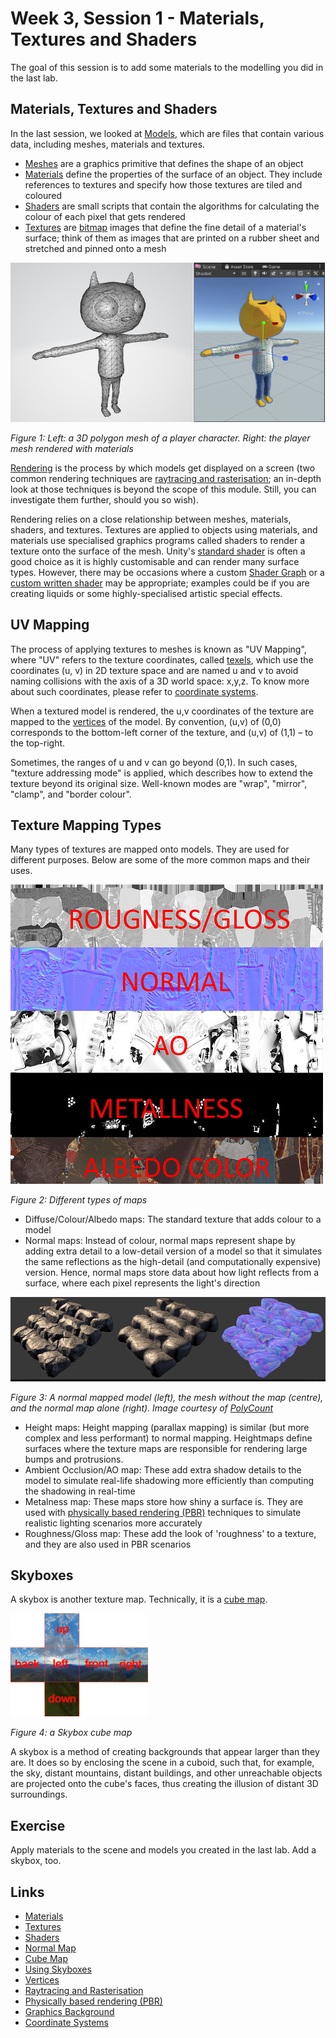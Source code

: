 # Week 3, Session 1 - Materials, Textures and Shaders

The goal of this session is to add some materials to the modelling you did in the last lab.

## Materials, Textures and Shaders

In the last session, we looked at [Models](https://docs.unity3d.com/Manual/models.html), which are files that contain various data, including meshes, materials and textures.

+ [Meshes](https://docs.unity3d.com/Manual/mesh.html) are a graphics primitive that defines the shape of an object
+ [Materials](https://docs.unity3d.com/Manual/Materials.html) define the properties of the surface of an object. They include references to textures and specify how those textures are tiled and coloured
+ [Shaders](https://docs.unity3d.com/Manual/Shaders.html) are small scripts that contain the algorithms for calculating the colour of each pixel that gets rendered
+ [Textures](https://docs.unity3d.com/Manual/Textures.html) are [bitmap](https://en.wikipedia.org/wiki/Bitmap) images that define the fine detail of a material's surface; think of them as images that are printed on a rubber sheet and stretched and pinned onto a mesh

![Mesh and Material](./images/meshAndMaterials.png)

_Figure 1: Left: a 3D polygon mesh of a player character. Right: the player mesh rendered with materials_

[Rendering](https://docs.unity3d.com/Manual/render-pipelines.html) is the process by which models get displayed on a screen (two common rendering techniques are [raytracing and rasterisation](https://blogs.nvidia.com/blog/whats-difference-between-ray-tracing-rasterization/); an in-depth look at those techniques is beyond the scope of this module. Still, you can investigate them further, should you so wish).

Rendering relies on a close relationship between meshes, materials, shaders, and textures. Textures are applied to objects using materials, and materials use specialised graphics programs called shaders to render a texture onto the surface of the mesh. Unity's [standard shader](https://docs.unity3d.com/Manual/shader-StandardShader.html) is often a good choice as it is highly customisable and can render many surface types. However, there may be occasions where a custom [Shader Graph](https://docs.unity3d.com/Manual/shader-graph.html) or a [custom written shader](https://docs.unity3d.com/Manual/shader-writing.html) may be appropriate; examples could be if you are creating liquids or some highly-specialised artistic special effects.

## UV Mapping

The process of applying textures to meshes is known as "UV Mapping", where "UV" refers to the texture coordinates, called [texels](https://en.wikipedia.org/wiki/Texel_(graphics)), which use the coordinates (u, v) in 2D texture space and are named u and v to avoid naming collisions with the axis of a 3D world space: x,y,z. To know more about such coordinates, please refer to [coordinate systems](../coordinateSystems.md).

When a textured model is rendered, the u,v coordinates of the texture are mapped to the [vertices](https://en.wikipedia.org/wiki/Vertex_(computer_graphics)) of the model.
By convention, (u,v) of (0,0) corresponds to the bottom-left corner of the texture, and (u,v) of (1,1) – to the top-right.

Sometimes, the ranges of u and v can go beyond (0,1). In such cases, "texture addressing mode" is applied, which describes how to extend the texture beyond its original size. Well-known modes are "wrap", "mirror", "clamp", and "border colour".

## Texture Mapping Types

Many types of textures are mapped onto models. They are used for different purposes. Below are some of the more common maps and their uses.

![Maps](./images/maps.png)

_Figure 2: Different types of maps_

+ Diffuse/Colour/Albedo maps: The standard texture that adds colour to a model
+ Normal maps: Instead of colour, normal maps represent shape by adding extra detail to a low-detail version of a model so that it simulates the same reflections as the high-detail (and computationally expensive) version. Hence, normal maps store data about how light reflects from a surface, where each pixel represents the light's direction

![Normal Map](./images/normalMap.jpg)

_Figure 3: A normal mapped model (left), the mesh without the map (centre), and the normal map alone (right). Image courtesy of [PolyCount](http://wiki.polycount.com/wiki/Normal_map)_

+ Height maps: Height mapping (parallax mapping) is similar (but more complex and less performant) to normal mapping. Heightmaps define surfaces where the texture maps are responsible for rendering large bumps and protrusions.
+ Ambient Occlusion/AO map: These add extra shadow details to the model to simulate real-life shadowing more efficiently than computing the shadowing in real-time
+ Metalness map: These maps store how shiny a surface is. They are used with [physically based rendering (PBR)](https://pbr-book.org/) techniques to simulate realistic lighting scenarios more accurately
+ Roughness/Gloss map: These add the look of 'roughness' to a texture, and they are also used in PBR scenarios

## Skyboxes

A skybox is another texture map. Technically, it is a [cube map](https://en.wikipedia.org/wiki/Cube_mapping).

![Cube map](./images/skyboxExample.png)

_Figure 4: a Skybox cube map_

A skybox is a method of creating backgrounds that appear larger than they are. It does so by enclosing the scene in a cuboid, such that, for example, the sky, distant mountains, distant buildings, and other unreachable objects are projected onto the cube's faces, thus creating the illusion of distant 3D surroundings.

## Exercise

Apply materials to the scene and models you created in the last lab. Add a skybox, too.

## Links

+ [Materials](https://docs.unity3d.com/Manual/Materials.html)
+ [Textures](https://docs.unity3d.com/Manual/Textures.html)
+ [Shaders](https://docs.unity3d.com/Manual/Shaders.html)
+ [Normal Map](https://docs.unity3d.com/Manual/StandardShaderMaterialParameterNormalMap.html)
+ [Cube Map](https://en.wikipedia.org/wiki/Cube_mapping)
+ [Using Skyboxes](https://docs.unity3d.com/Manual/skyboxes-using.html)
+ [Vertices](https://en.wikipedia.org/wiki/Vertex_(computer_graphics))
+ [Raytracing and Rasterisation](https://blogs.nvidia.com/blog/whats-difference-between-ray-tracing-rasterization/)
+ [Physically based rendering (PBR)](https://pbr-book.org/)
+ [Graphics Background](../graphicsBackground.md)
+ [Coordinate Systems](../coordinateSystems.md)

